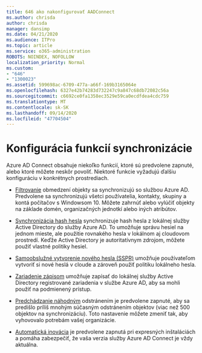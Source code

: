 ```yaml
---
title: 646 ako nakonfigurovať AADConnect
ms.author: chrisda
author: chrisda
manager: dansimp
ms.date: 04/21/2020
ms.audience: ITPro
ms.topic: article
ms.service: o365-administration
ROBOTS: NOINDEX, NOFOLLOW
localization_priority: Normal
ms.custom:
- "646"
- "1300023"
ms.assetid: 599698ac-6709-477a-a66f-169b3165064e
ms.openlocfilehash: 6327e42b74283d732247c9a847c68db72082c56a
ms.sourcegitcommit: c6692ce0fa1358ec3529e59ca0ecdfdea4cdc759
ms.translationtype: MT
ms.contentlocale: sk-SK
ms.lasthandoff: 09/14/2020
ms.locfileid: "47704504"
---
```

# <a name="configure-sync-features"></a>Konfigurácia funkcií synchronizácie

Azure AD Connect obsahuje niekoľko funkcií, ktoré sú predvolene zapnuté, alebo ktoré môžete neskôr povoliť. Niektoré funkcie vyžadujú ďalšiu konfiguráciu v konkrétnych prostrediach.

- [Filtrovanie](https://docs.microsoft.com/azure/active-directory/connect/active-directory-aadconnectsync-configure-filtering) obmedzení objekty sa synchronizujú so službou Azure AD. Predvolene sa synchronizujú všetci používatelia, kontakty, skupiny a kontá počítačov s Windowsom 10. Môžete zahrnúť alebo vylúčiť objekty na základe domén, organizačných jednotkí alebo iných atribútov.

- [Synchronizácia hash hesla](https://docs.microsoft.com/azure/active-directory/connect/active-directory-aadconnectsync-implement-password-hash-synchronization) synchronizuje hash hesla z lokálnej služby Active Directory do služby Azure AD. To umožňuje správu hesiel na jednom mieste, ale použitie rovnakého hesla v lokálnom aj cloudovom prostredí. Keďže Active Directory je autoritatívnym zdrojom, môžete použiť vlastné politiky hesiel.

- [Samoobslužné vytvorenie nového hesla (SSPR)](https://docs.microsoft.com/azure/active-directory/authentication/quickstart-sspr) umožňuje používateľom vytvoriť si nové heslá v cloude a zároveň použiť politiku lokálneho hesla.

- [Zariadenie zápisom](https://docs.microsoft.com/azure/active-directory/connect/active-directory-aadconnect-feature-device-writeback) umožňuje zapísať do lokálnej služby Active Directory registrované zariadenia v službe Azure AD, aby sa mohli použiť na podmienený prístup.

- [Predchádzanie náhodným](https://docs.microsoft.com/azure/active-directory/connect/active-directory-aadconnectsync-feature-prevent-accidental-deletes) odstránením je predvolene zapnuté, aby sa predišlo príliš mnohým súčasným odstránením objektov (viac než 500 objektov na synchronizáciu). Toto nastavenie môžete zmeniť tak, aby vyhovovalo potrebám vašej organizácie.

- [Automatická inovácia](https://docs.microsoft.com/azure/active-directory/connect/active-directory-aadconnect-feature-automatic-upgrade) je predvolene zapnutá pri expresných inštaláciách a pomáha zabezpečiť, že vaša verzia služby Azure AD Connect je vždy aktuálna.
